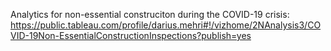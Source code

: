 Analytics for non-essential construciton during the COVID-19 crisis:
https://public.tableau.com/profile/darius.mehri#!/vizhome/2NAnalysis3/COVID-19Non-EssentialConstructionInspections?publish=yes
